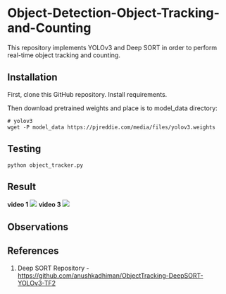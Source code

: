 # Object-Detection-Object-Tracking-and-Counting

This repository implements YOLOv3 and Deep SORT in order to perform real-time object tracking and counting.

## Installation

First, clone this GitHub repository. Install requirements.

Then download pretrained weights and place is to model_data directory:
```
# yolov3
wget -P model_data https://pjreddie.com/media/files/yolov3.weights
``````

## Testing

```
python object_tracker.py
````

## Result
__video 1__
![](https://github.com/Akhil-Tony/Object-Detection-Object-Tracking-and-Counting/blob/master/track_1.gif) 
__video 3__
![](https://github.com/Akhil-Tony/Object-Detection-Object-Tracking-and-Counting/blob/master/track_3.gif)

## Observations 

## References
1. Deep SORT Repository - https://github.com/anushkadhiman/ObjectTracking-DeepSORT-YOLOv3-TF2







